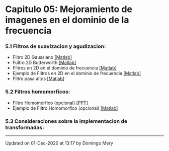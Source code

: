 
# Capitulo 05: Mejoramiento de imagenes en el dominio de la frecuencia
### 5.1 Filtros de suavizacion y agudizacion:
* Filtro 2D Gaussiano [[Matlab]](https://github.com/domingomery/imagenes/blob/master/clases/Cap05_Mejoramiento_Frecuencia/matlab/IMG05_GaussianMask.m)
* Fultro 2D Butterworth [[Matlab]](https://github.com/domingomery/imagenes/blob/master/clases/Cap05_Mejoramiento_Frecuencia/matlab/IMG05_ButterworthMask.m)
* Filtros en 2D en el dominio de frecuencia [[Matlab]](https://github.com/domingomery/imagenes/blob/master/clases/Cap05_Mejoramiento_Frecuencia/matlab/IMG05_FiltroFrecuencia.m)
* Ejemplo de Filtros en 2D en el dominio de frecuencia [[Matlab]](https://github.com/domingomery/imagenes/blob/master/clases/Cap05_Mejoramiento_Frecuencia/matlab/IMG05_FilterExample.m)
* FIltro pasa altos [[Matlab]](https://github.com/domingomery/imagenes/blob/master/clases/Cap05_Mejoramiento_Frecuencia/matlab/IMG05_HiPassFilterExample.m)
### 5.2 Filtros homomorficos:
* Filtro Homomorfico (opcional) [[PPT]](https://github.com/domingomery/imagenes/blob/master/clases/Cap05_Mejoramiento_Frecuencia/presentations/IMG05_FiltroHomomorfico.pptx)
* Ejemplo de Filtro Homomorfico (opcional) [[Matlab]](https://github.com/domingomery/imagenes/blob/master/clases/Cap05_Mejoramiento_Frecuencia/matlab/IMG05_FiltroHomomorfico.m)
### 5.3 Consideraciones sobre la implementacion de transformadas:
---


Updated on 01-Dec-2020 at 13:17 by Domingo Mery
